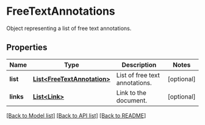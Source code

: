 ﻿
# FreeTextAnnotations
Object representing a list of free text annotations.

## Properties
Name | Type | Description | Notes
------------ | ------------- | ------------- | -------------
**list** | [**List&lt;FreeTextAnnotation&gt;**](FreeTextAnnotation.md) | List of free text annotations. | [optional]
**links** | [**List&lt;Link&gt;**](Link.md) | Link to the document. | [optional]


[[Back to Model list]](../../README.md#documentation-for-models) [[Back to API list]](../../README.md#documentation-for-api-endpoints) [[Back to README]](../../README.md)


